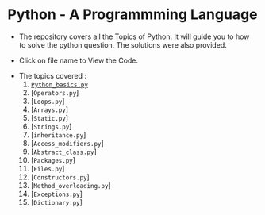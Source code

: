 # Python - A Programmming Language
+ The repository covers all the Topics of Python. It will guide you to how to solve the python question. The solutions were also provided.
- Click on file name to View the Code.
+ The topics covered :
  1. [`Python_basics.py`](https://github.com/Saikiran-Erukonda/Python_learning_assessment/blob/main/1_python_basics.md)
  2. [`Operators.py`]
  3. [`Loops.py`]
  4. [`Arrays.py`]
  5. [`Static.py`]
  6. [`Strings.py`]
  7. [`inheritance.py`]
  8. [`Access_modifiers.py`]
  9. [`Abstract_class.py`]
  10. [`Packages.py`]
  11. [`Files.py`]
  12. [`Constructors.py`]
  13. [`Method_overloading.py`]
  14. [`Exceptions.py`]
  15. [`Dictionary.py`]
